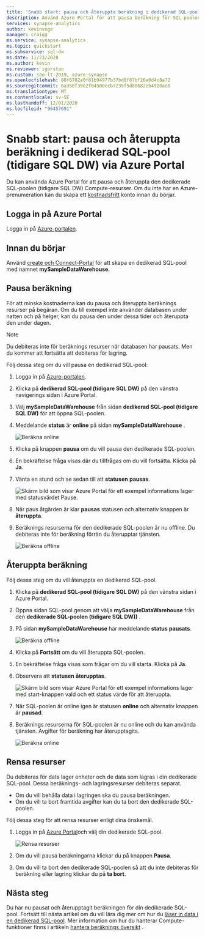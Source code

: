 ```yaml
---
title: 'Snabb start: pausa och återuppta beräkning i dedikerad SQL-pool (tidigare SQL DW) via Azure Portal'
description: Använd Azure Portal för att pausa beräkning för SQL-poolen för att spara kostnader. Återuppta beräkning när du är redo att använda data lagret.
services: synapse-analytics
author: kevinvngo
manager: craigg
ms.service: synapse-analytics
ms.topic: quickstart
ms.subservice: sql-dw
ms.date: 11/23/2020
ms.author: kevin
ms.reviewer: igorstan
ms.custom: seo-lt-2019, azure-synapse
ms.openlocfilehash: 88f6782a0f81b94977b37bd8f87bf26a0d4c8a72
ms.sourcegitcommit: 6a350f39e2f04500ecb7235f5d88682eb4910ae8
ms.translationtype: MT
ms.contentlocale: sv-SE
ms.lasthandoff: 12/01/2020
ms.locfileid: "96457691"
---
```

# <a name="quickstart-pause-and-resume-compute-in-dedicated-sql-pool-formerly-sql-dw-via-the-azure-portal"></a>Snabb start: pausa och återuppta beräkning i dedikerad SQL-pool (tidigare SQL DW) via Azure Portal

Du kan använda Azure Portal för att pausa och återuppta den dedikerade SQL-poolen (tidigare SQL DW) Compute-resurser. Om du inte har en Azure-prenumeration kan du skapa ett [kostnadsfritt](https://azure.microsoft.com/free/) konto innan du börjar.

## <a name="sign-in-to-the-azure-portal"></a>Logga in på Azure Portal

Logga in på [Azure-portalen](https://portal.azure.com/).

## <a name="before-you-begin"></a>Innan du börjar

Använd [create och Connect-Portal](../quickstart-create-sql-pool-portal.md) för att skapa en dedikerad SQL-pool med namnet **mySampleDataWarehouse**. 

## <a name="pause-compute"></a>Pausa beräkning

För att minska kostnaderna kan du pausa och återuppta beräknings resurser på begäran. Om du till exempel inte använder databasen under natten och på helger, kan du pausa den under dessa tider och återuppta den under dagen.
 
>[!NOTE]
>Du debiteras inte för beräknings resurser när databasen har pausats. Men du kommer att fortsätta att debiteras för lagring. 

Följ dessa steg om du vill pausa en dedikerad SQL-pool:

1. Logga in på [Azure-portalen](https://portal.azure.com/).
2. Klicka på **dedikerad SQL-pool (tidigare SQL DW)** på den vänstra navigerings sidan i Azure Portal.
2. Välj **mySampleDataWarehouse** från sidan **dedikerad SQL-pool (tidigare SQL DW)** för att öppna SQL-poolen. 
3. Meddelande **status** är **online** på sidan **mySampleDataWarehouse** .

    ![Beräkna online](././media/pause-and-resume-compute-portal/compute-online.png)

4. Klicka på knappen **pausa** om du vill pausa den dedikerade SQL-poolen. 
5. En bekräftelse fråga visas där du tillfrågas om du vill fortsätta. Klicka på **Ja**.
6. Vänta en stund och se sedan till att **statusen** **pausas**.

    ![Skärm bild som visar Azure Portal för ett exempel informations lager med statusvärdet Pause.](./media/pause-and-resume-compute-portal/pausing.png)

7. När paus åtgärden är klar **pausas** statusen och alternativ knappen är **återuppta**.
8. Beräknings resurserna för den dedikerade SQL-poolen är nu offline. Du debiteras inte för beräkning förrän du återupptar tjänsten.

    ![Beräkna offline](././media/pause-and-resume-compute-portal/compute-offline.png)


## <a name="resume-compute"></a>Återuppta beräkning

Följ dessa steg om du vill återuppta en dedikerad SQL-pool.

1. Klicka på **dedikerad SQL-pool (tidigare SQL DW)** på den vänstra sidan i Azure Portal.
2. Öppna sidan SQL-pool genom att välja **mySampleDataWarehouse** från den **dedikerade SQL-poolen (tidigare SQL DW))** . 
3. På sidan **mySampleDataWarehouse** har meddelande **status** **pausats**.

    ![Beräkna offline](././media/pause-and-resume-compute-portal/compute-offline.png)

1. Klicka på **Fortsätt** om du vill återuppta SQL-poolen. 
1. En bekräftelse fråga visas som frågar om du vill starta. Klicka på **Ja**.
1. Observera att **statusen** **återupptas**.

    ![Skärm bild som visar Azure Portal för ett exempel informations lager med start-knappen vald och ett status värde för att återuppta.](./media/pause-and-resume-compute-portal/resuming.png)

1. När SQL-poolen är online igen är statusen **online** och alternativ knappen är **pausad**.
1. Beräknings resurserna för SQL-poolen är nu online och du kan använda tjänsten. Avgifter för beräkning har återupptagits.

    ![Beräkna online](././media/pause-and-resume-compute-portal/compute-online.png)

## <a name="clean-up-resources"></a>Rensa resurser

Du debiteras för data lager enheter och de data som lagras i din dedikerade SQL-pool. Dessa beräknings- och lagringsresurser debiteras separat. 

- Om du vill behålla data i lagringen ska du pausa beräkningen.
- Om du vill ta bort framtida avgifter kan du ta bort den dedikerade SQL-poolen. 

Följ dessa steg för att rensa resurser enligt dina önskemål.

1. Logga in på [Azure Portal](https://portal.azure.com)och välj din dedikerade SQL-pool.

    ![Rensa resurser](./media/pause-and-resume-compute-portal/clean-up-resources.png)

1. Om du vill pausa beräkningarna klickar du på knappen **Pausa**. 

1. Om du vill ta bort den dedikerade SQL-poolen så att du inte debiteras för beräkning eller lagring klickar du på **ta bort**.



## <a name="next-steps"></a>Nästa steg

Du har nu pausat och återupptagit beräkningen för din dedikerade SQL-pool. Fortsätt till nästa artikel om du vill lära dig mer om hur du [läser in data i en dedikerad SQL-pool](load-data-from-azure-blob-storage-using-polybase.md). Mer information om hur du hanterar Compute-funktioner finns i artikeln [hantera beräknings översikt](sql-data-warehouse-manage-compute-overview.md) . 


